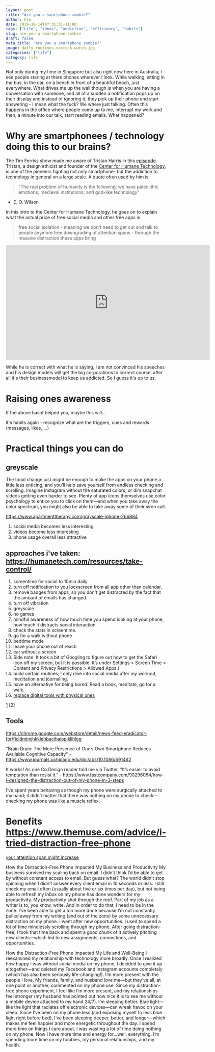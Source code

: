 ```yaml
---
layout: post
title: "Are you a smartphone zombie?"
author: Flo
date: 2019-10-14T07:31:31+11:00
tags: ["Life", "ideas", "addiction", "efficiency", "habits"]
slug: are-you-a-smartphone-zombie
draft: false
meta_title: "Are you a smartphone zombie?"
image: daily-routines-vostock-watch.jpg
categories: ["life"]
category: life
---
```


Not only during my time in Singapore but also right now here in Australia, I see people staring at there phones wherever I look. While walking, sitting in the bus, in the car, on a bench in front of a beautiful beach, just everywhere. What drives me up the wall though is when you are having a conversation with someone, and all of a sudden a notification pops up on their display and instead of ignoring it, they pick up their phone and start answering - I mean what the fuck? We where just talking. Often this happens in the office where people come up to me, interrupt my work and then, a minute into our talk, start reading emails. What happened?

# Why are smartphonees / technology doing this to our brains?

The Tim Ferriss show made me aware of Tristan Harris in this [episopde](https://podcasts.apple.com/au/podcast/the-tim-ferriss-show/id863897795?i=1000450386427). Tristan, a design ethicist and founder of the [Center for Humane Technology](https://humanetech.com/), is one of the pioneers fighting not only smartphone- but the addiction to technology in general on a large scale.
A quote often used by him is:

> "The real problem of humanity is the following:
> we have paleolithic emotions;
> medieval institutions;
> and god-like technology"
- E. O. Wilson

In this intro to the Center for Humane Technology, he goes on to explain what the actual price of free social media and other free apps is:

> free social isolation - meaning we don't need to get out and talk to people anymore
> free downgrading of attention spans - through the massive distraction these apps bring

<iframe title="vimeo-player" src="https://player.vimeo.com/video/344697550" width="640" height="360" frameborder="0" allowfullscreen></iframe>

While he is correct with what he is saying, I am not convinced his speeches and his design models will get the big corporations to correct course, after all it's their businessmodel to keep us addicted. So I guess it's up to us.

# Raising ones awareness

If the above hasnt helped you, maybe this will...

it's habits again - recognize what are the triggers, cues and rewards (messages, likes, ...)



# Practical things you can do

## greyscale

The tonal change just might be enough to make the apps on your phone a little less enticing, and you’ll help save yourself from endless checking and scrolling. Imagine Instagram without the saturated colors, or dim snapchat videos getting even harder to see. Plenty of app icons themselves use color psychology to entice you to click on them—and when you take away the color spectrum, you might also be able to take away some of their siren call.

https://www.apartmenttherapy.com/grayscale-iphone-266894

1. social media becomes less interesting
2. videos become less interesting
3. phone usage overall less attractive

## approaches i've taken: https://humanetech.com/resources/take-control/


1. screentime for social to 10min daily
2. turn off notification to you lockscreen from all app other than calendar.
3. remove badges from apps, so you don't get distracted by the fact that the amount of emails has changed.
4. turn off vibration
5. greyscale
6. no games
7. mindful awareness of how much time you spend looking at your phone, how much it distracts social interaction
8. check the stats in screentime.
9. go for a walk without phone
10. bedtime mode
11. leave your phone out of reach
12. eat without a screen
13. Side note: It took a bit of Googling to figure out how to get the Safari icon off my screen, but it is possible. It’s under Settings > Screen Time > Content and Privacy Restrictions > Allowed Apps.)
14. build certain routines; I only dive into social media after my workout, meditation and journaling.
15. have an alternative for being bored. Read a book, meditate, go for a walk.
16. [replace digital tools with physical ones](https://www.inc.com/yazin-akkawi/7-ways-to-curb-your-smartphone-addiction-right-now.html)

[1](https://www.helpguide.org/articles/addictions/smartphone-addiction.htm)
[2]


## Tools

https://chrome.google.com/webstore/detail/news-feed-eradicator-for/fjcldmjmjhkklehbacihaiopjklihlgg

"Brain Drain: The Mere Presence of One’s Own Smartphone Reduces Available Cognitive Capacity" - https://www.journals.uchicago.edu/doi/abs/10.1086/691462

It works! As one Co.Design reader told me via Twitter, “It’s easier to avoid temptation than resist it.” - https://www.fastcompany.com/90296054/how-i-designed-the-distraction-out-of-my-phone-in-3-steps

I’ve spent years behaving as though my phone were surgically attached to my hand; it didn’t matter that there was nothing on my phone to check—checking my phone was like a muscle reflex.

# Benefits https://www.themuse.com/advice/i-tried-distraction-free-phone

[your attention span might increase](https://time.com/3858309/attention-spans-goldfish/)

How the Distraction-Free Phone Impacted My Business and Productivity
My business survived my scaling back on email. I didn’t think I’d be able to get by without constant access to email. But guess what? The world didn’t stop spinning when I didn’t answer every client email in 10 seconds or less. I still check my email often (usually about five or six times per day), but not being able to refresh my inbox on my phone has done wonders for my productivity.
My productivity shot through the roof. Part of my job as a writer is to, you know, write. And in order to do that, I need to be in the zone. I’ve been able to get a ton more done because I’m not constantly pulled away from my writing (and out of the zone) by some unnecessary distraction on my phone.
I went after new opportunities. I used to spend a lot of time mindlessly scrolling through my phone. After going distraction-free, I took that time back and spent a good chunk of it actively pitching new clients—which led to new assignments, connections, and opportunities.


How the Distraction-Free Phone Impacted My Life and Well-Being
I reexamined my relationship with technology more broadly. Once I realized how happy I was without social media on my phone, I decided to give it up altogether—and deleted my Facebook and Instagram accounts completely (which has also been seriously life-changing!).
I’m more present with the people I love. My friends, family, and husband love me—but they’ve all, at one point or another, commented on my phone use. Since my distraction-free phone experiment, I feel like I’m more present, and my relationships feel stronger (my husband has pointed out how nice it is to see me without a mobile device attached to my hand 24/7).
I’m sleeping better. Blue light—like the light that radiates off electronic devices—can wreak havoc on your sleep. Since I’ve been on my phone less (and exposing myself to less blue light right before bed), I’ve been sleeping deeper, better, and longer—which makes me feel happier and more energetic throughout the day.
I spend more time on things I care about. I was wasting a lot of time doing nothing on my phone. Now I have more time and energy for...well, everything. I’m spending more time on my hobbies, my personal relationships, and my health.